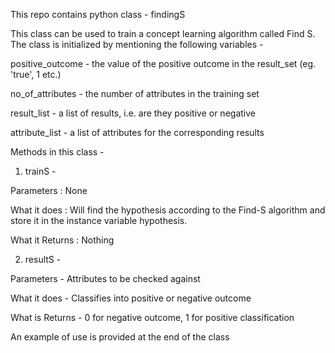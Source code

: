 This repo contains python class - findingS

This class can be used to train a concept learning algorithm called Find S.
The class is initialized by mentioning the following variables -

positive_outcome - the value of the positive outcome in the result_set (eg. 'true', 1 etc.)

no_of_attributes - the number of attributes in the training set

result_list - a list of results, i.e. are they positive or negative

attribute_list - a list of attributes for the corresponding results



Methods in this class - 

1) trainS - 

Parameters : None

What it does : Will find the hypothesis according to the Find-S algorithm and store it in the instance variable hypothesis.

What it Returns : Nothing



2) resultS - 

Parameters - Attributes to be checked against

What it does - Classifies into positive or negative outcome

What is Returns - 0 for negative outcome, 1 for positive classification


An example of use is provided at the end of the class